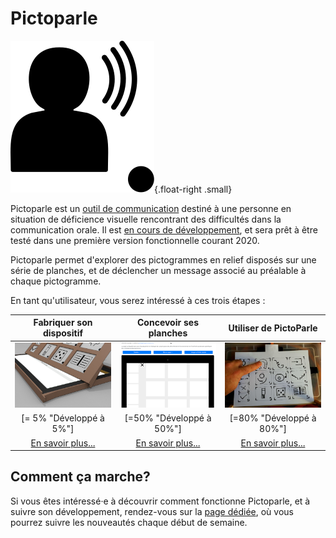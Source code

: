 # Pictoparle

![Logo de Pictoparle, silhouette parlante](img/pictoparle-icon.svg){.float-right .small}

Pictoparle est un [outil de communication](caa.md) destiné à une personne en situation de déficience visuelle rencontrant des difficultés dans la communication orale.
Il est [en cours de développement](avancee.md), et sera prêt à être testé dans une première version fonctionnelle courant 2020.

Pictoparle permet d'explorer des pictogrammes en relief disposés sur une série de planches, et de déclencher un message associé au préalable à chaque pictogramme. 

En tant qu'utilisateur, vous serez intéressé à ces trois étapes :


| Fabriquer son dispositif | Concevoir ses planches | Utiliser de PictoParle |
|:--------------------------:|:---------------------------------------:|:------------------------:|
| ![boîtier](img/boitier-3d-crop.jpg) | ![fabriquer ses planches](img/fabrique-crop.png) | ![utiliser PictoParle](img/utilisation-crop.jpg) |
| [= 5% "Développé à 5%"] | [=50% "Développé à 50%"]   | [=80% "Développé à 80%"]   |
| [En savoir plus...](fabrication.md) | [En savoir plus...](conception-planches.md) | [En savoir plus...](utilisation.md) |



## Comment ça marche?

Si vous êtes intéressé·e à découvrir comment fonctionne Pictoparle, et à suivre son développement, rendez-vous sur la [page dédiée](avancees.md), où vous pourrez suivre les nouveautés chaque début de semaine.